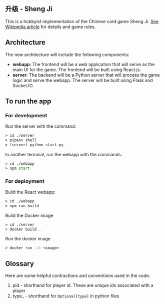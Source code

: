 ## 升级 - Sheng Ji

This is a hobbyist implementation of the Chinese card game Sheng Ji. [See Wikipedia article](https://en.wikipedia.org/wiki/Sheng_ji) for details and game rules.

## Architecture

The new architecture will include the following components:

- **webapp**: The frontend will be a web application that will serve as the main UI for the game. The frontend will be built using React.js.
- **server**: The backend will be a Python server that will process the game logic and serve the webapp. The server will be built using Flask and Socket.IO.

## To run the app

### For development

Run the server with the command:

```cmd
> cd ./server
> pipenv shell
> (server) python start.py
```

In another terminal, run the webapp with the commands:

```cmd
> cd ./webapp
> npm start
```

### For deployment

Build the React webapp:

```cmd
> cd ./webapp
> npm run build
```

Build the Docker image

```cmd
> cd ./server
> docker build .
```

Run the docker image

```cmd
> docker run -it <image>
```

## Glossary

Here are some helpful contractions and conventions used in the code.

1. pid - shorthand for player id. These are unique ids associated with a player
2. type_ - shorthand for `Optional[type]` in python files